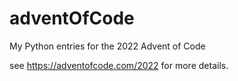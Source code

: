 # adventOfCode
My Python entries for the 2022 Advent of Code

see <https://adventofcode.com/2022> for more details.
